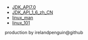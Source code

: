 - [JDK_API7.0](https://irelandpenguin.github.io/JDK_API7.0)
- [JDK_API_1_6_zh_CN](https://irelandpenguin.github.io/JDK_API_1_6_zh_CN/)
- [linux_man](https://irelandpenguin.github.io/awesome_doc/linux_man/index.html)
- [linux_101](https://irelandpenguin.github.io/awesome_doc/linux_101/4.html)

production by irelandpenguin@github